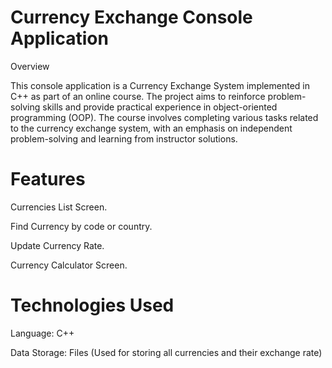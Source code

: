 # Currency Exchange Console Application

Overview

This console application is a Currency Exchange System implemented in C++ as part of an online course. The project aims to reinforce problem-solving skills and provide practical experience in object-oriented programming (OOP). The course involves completing various tasks related to the currency exchange system, with an emphasis on independent problem-solving and learning from instructor solutions.

# Features

Currencies List Screen.

Find Currency by code or country.

Update Currency Rate.

Currency Calculator Screen.

# Technologies Used

Language: C++

Data Storage: Files (Used for storing all currencies and their exchange rate)
